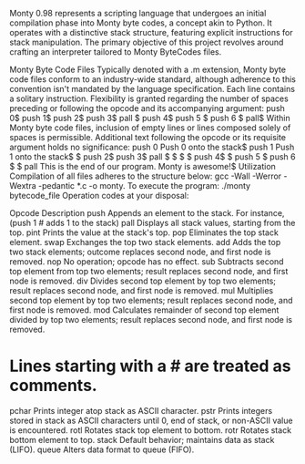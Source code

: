 Monty 0.98 represents a scripting language that undergoes an initial compilation phase into Monty byte codes, a concept akin to Python. It operates with a distinctive stack structure, featuring explicit instructions for stack manipulation. The primary objective of this project revolves around crafting an interpreter tailored to Monty ByteCodes files.

Monty Byte Code Files
Typically denoted with a .m extension, Monty byte code files conform to an industry-wide standard, although adherence to this convention isn't mandated by the language specification. Each line contains a solitary instruction. Flexibility is granted regarding the number of spaces preceding or following the opcode and its accompanying argument:
 push 0$
push 1$
push 2$
  push 3$
                   pall    $
push 4$
    push 5    $
      push    6        $
pall$
Within Monty byte code files, inclusion of empty lines or lines composed solely of spaces is permissible. Additional text following the opcode or its requisite argument holds no significance:
push 0 Push 0 onto the stack$
push 1 Push 1 onto the stack$
$
push 2$
  push 3$
                   pall    $
$
$
                           $
push 4$
$
    push 5    $
      push    6        $
$
pall This is the end of our program. Monty is awesome!$
Utilization
Compilation of all files adheres to the structure below:
 gcc -Wall -Werror -Wextra -pedantic *.c -o monty.
To execute the program:
 ./monty bytecode_file
Operation codes at your disposal:

Opcode	Description
push	Appends an element to the stack. For instance, (push 1 # adds 1 to the stack)
pall	Displays all stack values, starting from the top.
pint	Prints the value at the stack's top.
pop	Eliminates the top stack element.
swap	Exchanges the top two stack elements.
add	Adds the top two stack elements; outcome replaces second node, and first node is removed.
nop	No operation; opcode has no effect.
sub	Subtracts second top element from top two elements; result replaces second node, and first node is removed.
div	Divides second top element by top two elements; result replaces second node, and first node is removed.
mul	Multiplies second top element by top two elements; result replaces second node, and first node is removed.
mod	Calculates remainder of second top element divided by top two elements; result replaces second node, and first node is removed.
#	Lines starting with a # are treated as comments.
pchar	Prints integer atop stack as ASCII character.
pstr	Prints integers stored in stack as ASCII characters until 0, end of stack, or non-ASCII value is encountered.
rotl	Rotates stack top element to bottom.
rotr	Rotates stack bottom element to top.
stack	Default behavior; maintains data as stack (LIFO).
queue	Alters data format to queue (FIFO).
